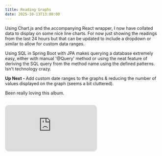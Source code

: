 ```yaml
---
title: Reading Graphs
date: 2025-10-13T13:00:00
---
```


Using Chart.js and the accompanying React wrapper, I now have collated data to display on some nice line charts. For now just showing the readings from the last 24 hours but that can be updated to include a dropdown or similar to allow for custom data ranges. 

Using SQL in Spring Boot with JPA makes querying a database extremely easy, either with manual '@Query' method or using the neat feature of deriving the SQL query from the method name using the defined patterns. Isn't technology crazy.

<strong>Up Next - </strong> Add custom date ranges to the graphs & reducing the number of values displayed on the graph (seems a bit cluttered).

Been really loving this album.

<br>
<div className = "spotifyEmbed">
<iframe 
style="border-radius:12px" 
src="https://open.spotify.com/embed/track/2Kf71lD7CVCdhCXUVYJuQE?utm_source=generator"
height="152" 
frameBorder="0" 
allowfullscreen="" 
allow="autoplay; clipboard-write; encrypted-media; fullscreen; picture-in-picture" 
loading="lazy">
</iframe>
</div>